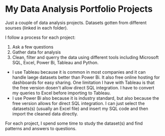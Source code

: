 # My Data Analysis Portfolio Projects

Just a couple of data analysis projects. Datasets gotten from different sourses (linked in each folder). 

I follow a process for each project:
1. Ask a few questions
2. Gather data for analysis
3. Clean, filter and querry the data using different tools including Microsoft SQL, Excel, Power Bi, Tableau and Python.

- I use Tableau because it is common in most companies and it can handle laege datasets better than Power Bi. It also free online hosting for dashboards for easy sharing. One limitation I have with Tableau is that the free version dosen't allow direct SQL integration. I have to convert my queries to Excel before importing to Tableau.
- I use Power Bi also because it is industry standard, but also because the free version allows for direct SQL integration. I can just select the datasets(s) (usually an Excel file) and insert my SQL code and then import the cleaned data directly. 

For each project, I spend some time to study the dataset(s) and find patterns and answers to questions.
